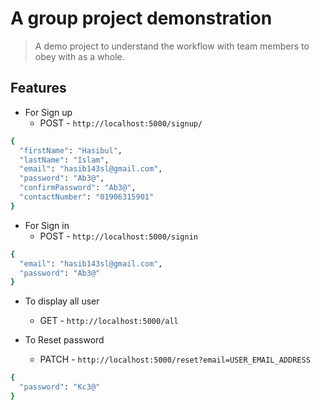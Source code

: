 # A group project demonstration

> A demo project to understand the workflow with team members to obey with as a whole.

## Features

- For Sign up
  - POST - `http://localhost:5000/signup/`

```bash
{
  "firstName": "Hasibul",
  "lastName": "Islam",
  "email": "hasib143sl@gmail.com",
  "password": "Ab3@",
  "confirmPassword": "Ab3@",
  "contactNumber": "01906315901"
}
```

- For Sign in
  - POST - `http://localhost:5000/signin`

```bash
{
  "email": "hasib143sl@gmail.com",
  "password": "Ab3@"
}
```

- To display all user

  - GET - `http://localhost:5000/all`

- To Reset password
  - PATCH - `http://localhost:5000/reset?email=USER_EMAIL_ADDRESS`

```bash
{
  "password": "Kc3@"
}
```
